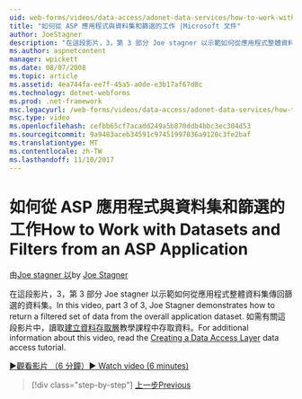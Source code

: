 ```yaml
---
uid: web-forms/videos/data-access/adonet-data-services/how-to-work-with-datasets-and-filters-from-an-asp-application
title: "如何從 ASP 應用程式與資料集和篩選的工作 |Microsoft 文件"
author: JoeStagner
description: "在這段影片，3，第 3 部分 Joe stagner 以示範如何從應用程式整體資料集傳回篩選的資料集。 如需詳細資訊 ab..."
ms.author: aspnetcontent
manager: wpickett
ms.date: 08/07/2008
ms.topic: article
ms.assetid: 4ea744fa-ee7f-45a5-a0de-e3b17af67d8c
ms.technology: dotnet-webforms
ms.prod: .net-framework
msc.legacyurl: /web-forms/videos/data-access/adonet-data-services/how-to-work-with-datasets-and-filters-from-an-asp-application
msc.type: video
ms.openlocfilehash: cefbb65cf7acadd249a5b870ddb4bbc3ec304d53
ms.sourcegitcommit: 9a9483aceb34591c97451997036a9120c3fe2baf
ms.translationtype: MT
ms.contentlocale: zh-TW
ms.lasthandoff: 11/10/2017
---
```

<a name="how-to-work-with-datasets-and-filters-from-an-asp-application"></a><span data-ttu-id="bb45e-104">如何從 ASP 應用程式與資料集和篩選的工作</span><span class="sxs-lookup"><span data-stu-id="bb45e-104">How to Work with Datasets and Filters from an ASP Application</span></span>
====================
<span data-ttu-id="bb45e-105">由[Joe stagner 以](https://github.com/JoeStagner)</span><span class="sxs-lookup"><span data-stu-id="bb45e-105">by [Joe Stagner](https://github.com/JoeStagner)</span></span>

<span data-ttu-id="bb45e-106">在這段影片，3，第 3 部分 Joe stagner 以示範如何從應用程式整體資料集傳回篩選的資料集。</span><span class="sxs-lookup"><span data-stu-id="bb45e-106">In this video, part 3 of 3, Joe Stagner demonstrates how to return a filtered set of data from the overall application dataset.</span></span> <span data-ttu-id="bb45e-107">如需有關這段影片中，讀取[建立資料存取層](../../../overview/data-access/introduction/creating-a-data-access-layer-vb.md)教學課程中存取資料。</span><span class="sxs-lookup"><span data-stu-id="bb45e-107">For additional information about this video, read the [Creating a Data Access Layer](../../../overview/data-access/introduction/creating-a-data-access-layer-vb.md) data access tutorial.</span></span>

[<span data-ttu-id="bb45e-108">&#9654;觀看影片 （6 分鐘）</span><span class="sxs-lookup"><span data-stu-id="bb45e-108">&#9654; Watch video (6 minutes)</span></span>](https://channel9.msdn.com/Blogs/ASP-NET-Site-Videos/how-to-work-with-datasets-and-filters-from-an-asp-application)

>[!div class="step-by-step"]
[<span data-ttu-id="bb45e-109">上一步</span><span class="sxs-lookup"><span data-stu-id="bb45e-109">Previous</span></span>](how-to-manually-bind-a-dataset-to-a-datagrid.md)
